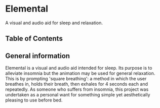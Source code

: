 # Elemental
A visual and audio aid for sleep and relaxation.

## Table of Contents

## General information
Elemental is a visual and audio aid intended for sleep. Its purpose is to alleviate insomnia but the animation may be used for general relaxation. This is by prompting 'square breathing': a method in which the user breathes in, holds their breath, then exhales for 4 seconds each and repeatedly. As someone who suffers from insomnia, this project was undertaken as a personal want for something simple yet aesthetically pleasing to use before bed.
